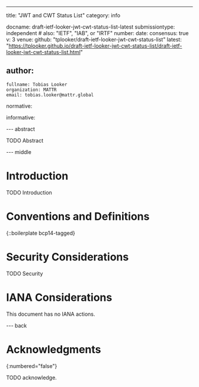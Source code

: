 ---
title: "JWT and CWT Status List"
category: info

docname: draft-ietf-looker-jwt-cwt-status-list-latest
submissiontype: independent  # also: "IETF", "IAB", or "IRTF"
number:
date:
consensus: true
v: 3
venue:
  github: "tplooker/draft-ietf-looker-jwt-cwt-status-list"
  latest: "https://tplooker.github.io/draft-ietf-looker-jwt-cwt-status-list/draft-ietf-looker-jwt-cwt-status-list.html"

author:
 -
    fullname: Tobias Looker
    organization: MATTR
    email: tobias.looker@mattr.global

normative:

informative:


--- abstract

TODO Abstract


--- middle

# Introduction

TODO Introduction


# Conventions and Definitions

{::boilerplate bcp14-tagged}


# Security Considerations

TODO Security


# IANA Considerations

This document has no IANA actions.


--- back

# Acknowledgments
{:numbered="false"}

TODO acknowledge.
